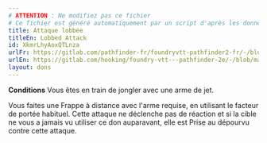 ```yaml
---
# ATTENTION : Ne modifiez pas ce fichier
# Ce fichier est généré automatiquement par un script d'après les données du module Foundry VTT officiel et de sa traduction
title: Attaque lobbée
titleEn: Lobbed Attack
id: XkmrLhyAoxQTLnza
urlFr: https://gitlab.com/pathfinder-fr/foundryvtt-pathfinder2-fr/-/blob/master/data/feats/XkmrLhyAoxQTLnza.htm
urlEn: https://gitlab.com/hooking/foundry-vtt---pathfinder-2e/-/blob/master/packs/data/feats.db/lobbed-attack.json
layout: dons
---
```

**Conditions** Vous êtes en train de jongler avec une arme de jet.

Vous faites une Frappe à distance avec l'arme requise, en utilisant le facteur de portée habituel. Cette attaque ne déclenche pas de réaction et si la cible ne vous a jamais vu utiliser ce don auparavant, elle est Prise au dépourvu contre cette attaque.
